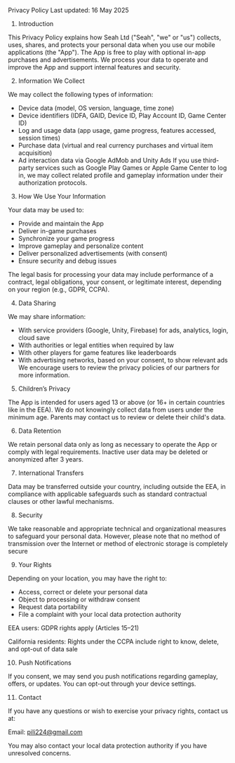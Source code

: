 Privacy Policy
Last updated: 16 May 2025

1. Introduction

This Privacy Policy explains how Seah Ltd ("Seah", "we" or "us") collects, uses, shares, and protects your personal data when you use our mobile applications (the "App"). The App is free to play with optional in-app purchases and advertisements. We process your data to operate and improve the App and support internal features and security.

2. Information We Collect

We may collect the following types of information:
- Device data (model, OS version, language, time zone)
- Device identifiers (IDFA, GAID, Device ID, Play Account ID, Game Center ID)
- Log and usage data (app usage, game progress, features accessed, session times)
- Purchase data (virtual and real currency purchases and virtual item acquisition)
- Ad interaction data via Google AdMob and Unity Ads
If you use third-party services such as Google Play Games or Apple Game Center to log in, we may collect related profile and gameplay information under their authorization protocols.

3. How We Use Your Information

Your data may be used to:
- Provide and maintain the App
- Deliver in-game purchases
- Synchronize your game progress
- Improve gameplay and personalize content
- Deliver personalized advertisements (with consent)
- Ensure security and debug issues

The legal basis for processing your data may include performance of a contract, legal obligations, your consent, or legitimate interest, depending on your region (e.g., GDPR, CCPA).

4. Data Sharing

We may share information:
- With service providers (Google, Unity, Firebase) for ads, analytics, login, cloud save
- With authorities or legal entities when required by law
- With other players for game features like leaderboards
- With advertising networks, based on your consent, to show relevant ads
We encourage users to review the privacy policies of our partners for more information.

5. Children’s Privacy

The App is intended for users aged 13 or above (or 16+ in certain countries like in the EEA). We do not knowingly collect data from users under the minimum age. Parents may contact us to review or delete their child's data.

6. Data Retention

We retain personal data only as long as necessary to operate the App or comply with legal requirements. Inactive user data may be deleted or anonymized after 3 years.

7. International Transfers

Data may be transferred outside your country, including outside the EEA, in compliance with applicable safeguards such as standard contractual clauses or other lawful mechanisms.

8. Security

We take reasonable and appropriate technical and organizational measures to safeguard your personal data. However, please note that no method of transmission over the Internet or method of electronic storage is completely secure

9. Your Rights

Depending on your location, you may have the right to:
- Access, correct or delete your personal data
- Object to processing or withdraw consent
- Request data portability
- File a complaint with your local data protection authority

EEA users: GDPR rights apply (Articles 15–21)

California residents: Rights under the CCPA include right to know, delete, and opt-out of data sale

10. Push Notifications

If you consent, we may send you push notifications regarding gameplay, offers, or updates. You can opt-out through your device settings.

11. Contact

If you have any questions or wish to exercise your privacy rights, contact us at:

Email: pili224@gmail.com

You may also contact your local data protection authority if you have unresolved concerns.


